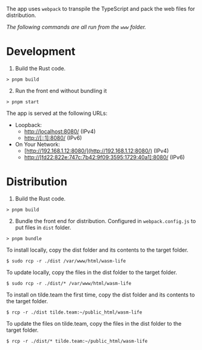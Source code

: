 The app uses `webpack` to transpile the TypeScript and pack the web files for distribution.

*The following commands are all run from the `www` folder.*

# Development
1. Build the Rust code. 
```shell
> pnpm build
```
2. Run the front end without bundling it
```shell
> pnpm start
```
The app is served at the following URLs:
- Loopback: 
  - [http://localhost:8080/](http://localhost:8080/) (IPv4)
  - [http://[::1]:8080/](http://[::1]:8080/) (IPv6)
- On Your Network: 
  - [http://192.168.1.12:8080/](http://192.168.1.12:8080/) (IPv4)
  - [http://[fd22:822e:747c:7b42:9f09:3595:1729:40a1]:8080/](http://[fd22:822e:747c:7b42:9f09:3595:1729:40a1]:8080/) (IPv6)

# Distribution
1. Build the Rust code.
```shell
> pnpm build
```
2. Bundle the front end for distribution. Configured in `webpack.config.js` to put files in `dist` folder.
```shell
> pnpm bundle
```
To install locally, copy the dist folder and its contents to the target folder.
```shell
$ sudo rcp -r ./dist /var/www/html/wasm-life
```
To update locally, copy the files in the dist folder to the target folder.
```shell
$ sudo rcp -r ./dist/* /var/www/html/wasm-life
```
To install on tilde.team the first time, copy the dist folder and its contents to the target folder.
```shell
$ rcp -r ./dist tilde.team:~/public_html/wasm-life
```
To update the files on tilde.team, copy the files in the dist folder to the target folder.
```shell
$ rcp -r ./dist/* tilde.team:~/public_html/wasm-life
```